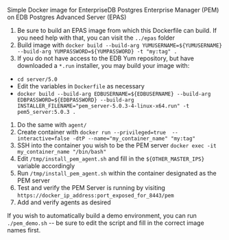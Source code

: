 Simple Docker image for EnterpriseDB Postgres Enterprise Manager (PEM) on EDB Postgres Advanced Server (EPAS)

1. Be sure to build an EPAS image from which this Dockerfile can build.  If you need help with that, you can visit the `../epas` folder
1. Build image with `docker build --build-arg YUMUSERNAME=${YUMUSERNAME} --build-arg YUMPASSWORD=${YUMPASSWORD} -t "my:tag" .`
1. If you do not have access to the EDB Yum repository, but have downloaded a `*.run` installer, you may build your image with:
  * `cd server/5.0`
  * Edit the variables in `Dockerfile` as necessary
  * `docker build --build-arg EDBUSERNAME=${EDBUSERNAME} --build-arg EDBPASSWORD=${EDBPASSWORD} --build-arg INSTALLER_FILENAME="pem_server-5.0.3-4-linux-x64.run" -t pem5_server:5.0.3 .`
1. Do the same with `agent/`
1. Create container with `docker run --privileged=true  --interactive=false -dtP --name="my_container_name" "my:tag"`
1. SSH into the container you wish to be the PEM server `docker exec -it my_container_name "/bin/bash"`
1. Edit `/tmp/install_pem_agent.sh` and fill in the `${OTHER_MASTER_IPS}` variable accordingly
1. Run `/tmp/install_pem_agent.sh` within the container designated as the PEM server
1. Test and verify the PEM Server is running by visiting `https://docker_ip_address:port_exposed_for_8443/pem`
1. Add and verify agents as desired

If you wish to automatically build a demo environment, you can run `./pem_demo.sh` -- be sure to edit the script and fill in the correct image names first.

